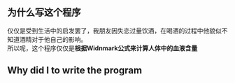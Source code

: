 ## 为什么写这个程序
仅仅是受到生活中的启发罢了，我朋友因失恋过量饮酒，在喝酒的过程中他貌似不知道酒精对于他自己的影响。<br>
所以呢，这个程序仅仅是**根据Widnmark公式来计算人体中的血液含量**

## Why did I to write the program 
